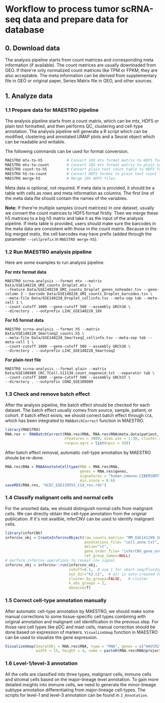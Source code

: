 # Workflow to process tumor scRNA-seq data and prepare data for database

## 0. Download data
The analysis pipeline starts from count matrices and corresponding meta information (if available). 
The count matrices are usually downloaded from GEO. If there're only normalized count matrices like TPM or FPKM, they are also acceptable.
The meta information can be derived from supplementary file in GEO or original paper, Series Matrix file in GEO, and other sources.


## 1. Analyze data
### 1.1 Prepare data for MAESTRO pipeline
The analysis pipeline starts from a count matrix, which can be mtx, HDF5 or plain text formatted, and then performs QC, clustering and cell-type annotation.
The analysis pipeline will generate a R script which can be modified, clustering and annotated UMAP plots and a Seurat object which can be readable and writable.

The following commands can be used for format conversion.
```bash
MAESTRO mtx-to-h5           # Convert 10X mtx format matrix to HDF5 format.
MAESTRO mtx-to-count        # Convert 10X mtx format matrix to plain text count table.
MAESTRO count-to-h5         # Convert plain text count table to HDF5 format.
MAESTRO h5-to-count         # Convert HDF5 format to plain text count table.
MAESTRO merge-h5            # Merge 10X HDF5 files.
```

Meta data is optional, not required. If meta data is provided, it should be a table with cells as rows and meta information as columns. 
The first line of the meta data file should contain the names of the variables.

**Note:** If there're multiple samples (count matrices) in one dataset, usually we convert the count matrices to HDF5 format firstly. 
Then we merge these h5 matrices to a big h5 matrix and take it as the input of the analysis pipeline.
If meta table is provided, users should make sure the barcodes in the meta data are consistent with those in the count matrix.
Because in the big merged matix, the cell barcodes may have prefix (added through the parameter `--cellprefix` in `MAESTRO merge-h5`).

### 1.2 Run MAESTRO analysis pipeline
Here are some examples to run analysis pipeline.

**For mtx format data**
```
MAESTRO scrna-analysis --format mtx --matrix Data/GSE140228_UMI_counts_Droplet.mtx \
--feature Data/GSE140228_UMI_counts_Droplet_genes_noheader.tsv --gene-column 2 --barcode Data/GSE140228_UMI_counts_Droplet_barcodes.tsv \
--meta-file Data/GSE140228_Droplet_cellinfo.tsv --meta-sep tab --meta-cell 1 \
--count-cutoff 1000 --gene-cutoff 500 --assembly GRCh38 \
--directory . --outprefix LIHC_GSE140228_10X
```

**For h5 format data**
```
MAESTRO scrna-analysis --format h5 --matrix Data/GSE140228_Smartseq2_counts.h5 \
--meta-file Data/GSE140228_Smartseq2_cellinfo.tsv --meta-sep tab --meta-cell 1 \
--count-cutoff 1000 --gene-cutoff 500 --assembly GRCh38 \
--directory . --outprefix LIHC_GSE140228_Smartseq2
```

**For plain-text file**
```
MAESTRO scrna-analysis --format plain --matrix Data/GSE108989_CRC.TCell.S11138.count_nogeneid.txt --separator tab \
--count-cutoff 1000 --gene-cutoff 500 --assembly GRCh37 \
--directory . --outprefix COAD_GSE108989
```

### 1.3 Check and remove batch effect
After the analysis pipeline, the batch effect should be checked for each dataset. The batch effect usually comes from source, sample, patient, or cohort.
If batch effect exists, we should correct batch effect through `CCA`, which has been integrated to `RNABatchCorrect` function in MAESTRO.
```R
library(MAESTRO)
RNA.res <- RNABatchCorrect(RNA.res$RNA, RNA.res$RNA@meta.data$patient, 
                           nfeatures = 3000, dims.use = 1:30, cluster.res = 1, only.pos = TRUE, 
                           runpca.agrs = list(npcs = 50))
```

After batch effect removal, automatic cell-type annotation by MAESTRO shoule be re-done.
```R
RNA.res$RNA = RNAAnnotateCelltype(RNA = RNA.res$RNA, 
                                  genes = RNA.res$genes,
                                  signatures = "human.immune.CIBERSORT",
                                  min.score = 0.6)
saveRDS(RNA.res, "UCEC_GSE139555_CCA_res.rds")
```

### 1.4 Classify malignant cells and normal cells
For the unsorted data, we should distinguish normal cells from malignant cells. We can directly obtain the cell-type annotation from the original publication. 
If it's not availble, inferCNV can be used to identify malignant cells.
```R
library(inferCNV)
infercnv_obj = CreateInfercnvObject(raw_counts_matrix= "MM_GSE141299_10x.txt",
                                    annotations_file= "cell.anno.txt",
                                    delim="\t",
                                    gene_order_file= "inferCNV_gene_order_file.txt",
                                    ref_group_names=NULL)
# perform infercnv operations to reveal cnv signal
infercnv_obj = infercnv::run(infercnv_obj,
                             cutoff=0.1,  # use 1 for smart-seq/Fluidigm C1, 0.1 for 10x-genomics/SNRS/MARS-Seq/Microwell/Drop-seq
                             out_dir="k2.c1",  # dir is auto-created for storing outputs
                             cluster_by_groups=FALSE,   # cluster
                             k_obs_groups = 2,
                             denoise=T)
```

### 1.5 Correct cell-type annotation manually
After automatic cell-type annotation by MAESTRO, we should make some manual corrections to some tissue-specific cell types 
combining with original annotation and malignant cell identification in the previous step. 
For those rare cell types like pDC and mast cells, manual correction should be done based on expression of markers.
`VisualizeUmap` function in MAESTRO can be used to visualize the gene expression.
```R
VisualizeUmap(SeuratObj = RNA.res$RNA, type = "RNA", genes = c("HAVCR2", "LAG3", "PDCD1"), ncol = 3,
              width = 15, height = 4, name = paste0(RNA.res$RNA@project.name, "_CD8Tex"))
```

### 1.6 Level-1/level-3 annotation
All the cells are classified into three types, malignant cells, immune cells and stromal cells based on the major-lineage level annotation. 
To gain more detailed insights into immune cells, we need to generate the minor-lineage subtype annotation differentiating from major-lineage cell-types.
The scripts for level-1 and level-3 annotation can be found in `2_Annotation`.



